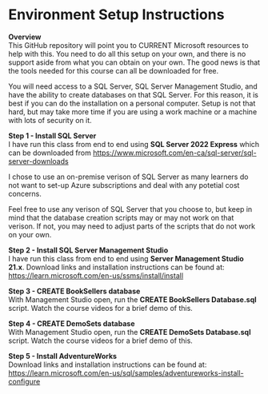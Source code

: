 # Environment Setup Instructions

<b>Overview</b><br>
This GitHub repository will point you to CURRENT Microsoft resources to help with this.
You need to do all this setup on your own, and there is no support aside from what you can obtain on your own. The good news is that the tools needed for this course can all be downloaded for free.

You will need access to a SQL Server, SQL Server Management Studio, and have the ability to create databases on that SQL Server. For this reason, it is best if you can do the installation on a personal computer. Setup is not that hard, but may take more time if you are using a work machine or a machine with lots of security on it.

<b>Step 1 - Install SQL Server</b><br>
I have run this class from end to end using <b>SQL Server 2022 Express</b> which can be downloaded from
https://www.microsoft.com/en-ca/sql-server/sql-server-downloads

I chose to use an on-premise verison of SQL Server as many learners do not want to set-up Azure subscriptions and deal with any potetial cost concerns.

Feel free to use any verison of SQL Server that you choose to, but keep in mind that the database creation scripts may or may not work on that verison. If not, you may need to adjust parts of the scripts that do not work on your own. 

<b>Step 2 - Install SQL Server Management Studio</b><br>
I have run this class from end to end using <b>Server Management Studio 21.x</b>. Download links and installation instructions can be found at:<br>
https://learn.microsoft.com/en-us/ssms/install/install

<b>Step 3 - CREATE BookSellers database</b><br>
With Management Studio open, run the <b>CREATE BookSellers Database.sql</b> script. Watch the course videos for a brief demo of this.

<b>Step 4 - CREATE DemoSets database</b><br>
With Management Studio open, run the <b>CREATE DemoSets Database.sql</b> script. Watch the course videos for a brief demo of this.

<b>Step 5 - Install AdventureWorks</b><br>
Download links and installation instructions can be found at:<br>
https://learn.microsoft.com/en-us/sql/samples/adventureworks-install-configure

